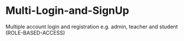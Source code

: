 # Multi-Login-and-SignUp
Multiple account login and registration e.g. admin, teacher and student (ROLE-BASED-ACCESS)
